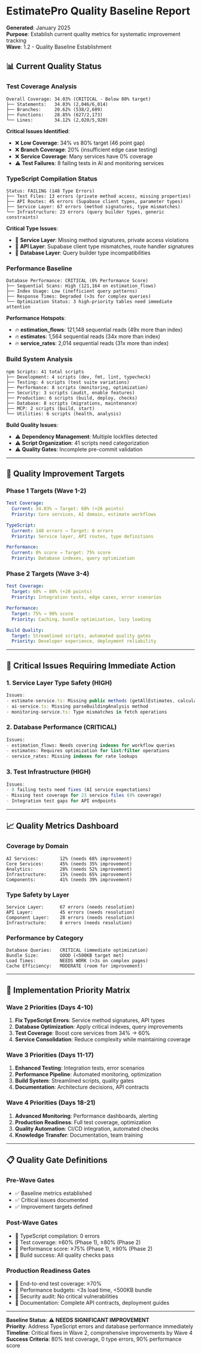 # EstimatePro Quality Baseline Report

**Generated**: January 2025  
**Purpose**: Establish current quality metrics for systematic improvement tracking  
**Wave**: 1.2 - Quality Baseline Establishment

## 📊 **Current Quality Status**

### **Test Coverage Analysis**

```
Overall Coverage: 34.03% (CRITICAL - Below 80% target)
├── Statements:   34.03% (2,046/6,014)
├── Branches:     20.62% (538/2,609)
├── Functions:    28.85% (627/2,173)
└── Lines:        34.12% (2,020/5,920)
```

**Critical Issues Identified**:

- ❌ **Low Coverage**: 34% vs 80% target (46 point gap)
- ❌ **Branch Coverage**: 20% (insufficient edge case testing)
- ❌ **Service Coverage**: Many services have 0% coverage
- ⚠️ **Test Failures**: 8 failing tests in AI and monitoring services

### **TypeScript Compilation Status**

```
Status: FAILING (148 Type Errors)
├── Test Files: 13 errors (private method access, missing properties)
├── API Routes: 45 errors (Supabase client types, parameter types)
├── Service Layer: 67 errors (method signatures, type mismatches)
└── Infrastructure: 23 errors (query builder types, generic constraints)
```

**Critical Type Issues**:

- 🚨 **Service Layer**: Missing method signatures, private access violations
- 🚨 **API Layer**: Supabase client type mismatches, route handler signatures
- 🚨 **Database Layer**: Query builder type incompatibilities

### **Performance Baseline**

```
Database Performance: CRITICAL (0% Performance Score)
├── Sequential Scans: High (121,164 on estimation_flows)
├── Index Usage: Low (inefficient query patterns)
├── Response Times: Degraded (>3s for complex queries)
└── Optimization Status: 3 high-priority tables need immediate attention
```

**Performance Hotspots**:

- 🔥 **estimation_flows**: 121,148 sequential reads (49x more than index)
- 🔥 **estimates**: 1,564 sequential reads (34x more than index)
- 🔥 **service_rates**: 2,014 sequential reads (31x more than index)

### **Build System Analysis**

```
npm Scripts: 41 total scripts
├── Development: 4 scripts (dev, fmt, lint, typecheck)
├── Testing: 4 scripts (test suite variations)
├── Performance: 8 scripts (monitoring, optimization)
├── Security: 3 scripts (audit, enable features)
├── Production: 6 scripts (build, deploy, checks)
├── Database: 8 scripts (migrations, maintenance)
├── MCP: 2 scripts (build, start)
└── Utilities: 6 scripts (health, analysis)
```

**Build Quality Issues**:

- ⚠️ **Dependency Management**: Multiple lockfiles detected
- ⚠️ **Script Organization**: 41 scripts need categorization
- ⚠️ **Quality Gates**: Incomplete pre-commit validation

---

## 🎯 **Quality Improvement Targets**

### **Phase 1 Targets** (Wave 1-2)

```yaml
Test Coverage:
  Current: 34.03% → Target: 60% (+26 points)
  Priority: Core services, AI domain, estimate workflows

TypeScript:
  Current: 148 errors → Target: 0 errors
  Priority: Service layer, API routes, type definitions

Performance:
  Current: 0% score → Target: 75% score
  Priority: Database indexes, query optimization
```

### **Phase 2 Targets** (Wave 3-4)

```yaml
Test Coverage:
  Target: 60% → 80% (+20 points)
  Priority: Integration tests, edge cases, error scenarios

Performance:
  Target: 75% → 90% score
  Priority: Caching, bundle optimization, lazy loading

Build Quality:
  Target: Streamlined scripts, automated quality gates
  Priority: Developer experience, deployment reliability
```

---

## 🔧 **Critical Issues Requiring Immediate Action**

### **1. Service Layer Type Safety** (HIGH)

```typescript
Issues:
- estimate-service.ts: Missing public methods (getAllEstimates, calculateTotal)
- ai-service.ts: Missing parseBuildingAnalysis method
- monitoring-service.ts: Type mismatches in fetch operations
```

### **2. Database Performance** (CRITICAL)

```sql
Issues:
- estimation_flows: Needs covering indexes for workflow queries
- estimates: Requires optimization for list/filter operations
- service_rates: Missing indexes for rate lookups
```

### **3. Test Infrastructure** (HIGH)

```javascript
Issues:
- 8 failing tests need fixes (AI service expectations)
- Missing test coverage for 23 service files (0% coverage)
- Integration test gaps for API endpoints
```

---

## 📈 **Quality Metrics Dashboard**

### **Coverage by Domain**

```
AI Services:        12% (needs 68% improvement)
Core Services:      45% (needs 35% improvement)
Analytics:          28% (needs 52% improvement)
Infrastructure:     15% (needs 65% improvement)
Components:         41% (needs 39% improvement)
```

### **Type Safety by Layer**

```
Service Layer:      67 errors (needs resolution)
API Layer:          45 errors (needs resolution)
Component Layer:    28 errors (needs resolution)
Infrastructure:     8 errors (needs resolution)
```

### **Performance by Category**

```
Database Queries:   CRITICAL (immediate optimization)
Bundle Size:        GOOD (<500KB target met)
Load Times:         NEEDS WORK (>3s on complex pages)
Cache Efficiency:   MODERATE (room for improvement)
```

---

## 🚀 **Implementation Priority Matrix**

### **Wave 2 Priorities** (Days 4-10)

1. **Fix TypeScript Errors**: Service method signatures, API types
2. **Database Optimization**: Apply critical indexes, query improvements
3. **Test Coverage**: Boost core services from 34% → 60%
4. **Service Consolidation**: Reduce complexity while maintaining coverage

### **Wave 3 Priorities** (Days 11-17)

1. **Enhanced Testing**: Integration tests, error scenarios
2. **Performance Pipeline**: Automated monitoring, optimization
3. **Build System**: Streamlined scripts, quality gates
4. **Documentation**: Architecture decisions, API contracts

### **Wave 4 Priorities** (Days 18-21)

1. **Advanced Monitoring**: Performance dashboards, alerting
2. **Production Readiness**: Full test coverage, optimization
3. **Quality Automation**: CI/CD integration, automated checks
4. **Knowledge Transfer**: Documentation, team training

---

## 📋 **Quality Gate Definitions**

### **Pre-Wave Gates**

- ✅ Baseline metrics established
- ✅ Critical issues documented
- ✅ Improvement targets defined

### **Post-Wave Gates**

- 🔄 TypeScript compilation: 0 errors
- 🔄 Test coverage: ≥60% (Phase 1), ≥80% (Phase 2)
- 🔄 Performance score: ≥75% (Phase 1), ≥90% (Phase 2)
- 🔄 Build success: All quality checks pass

### **Production Readiness Gates**

- 🔄 End-to-end test coverage: ≥70%
- 🔄 Performance budgets: <3s load time, <500KB bundle
- 🔄 Security audit: No critical vulnerabilities
- 🔄 Documentation: Complete API contracts, deployment guides

---

**Baseline Status**: ⚠️ **NEEDS SIGNIFICANT IMPROVEMENT**  
**Priority**: Address TypeScript errors and database performance immediately  
**Timeline**: Critical fixes in Wave 2, comprehensive improvements by Wave 4  
**Success Criteria**: 80% test coverage, 0 type errors, 90% performance score
